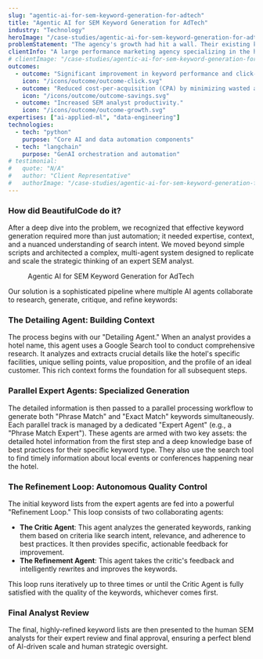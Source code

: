 ```yaml
---
slug: "agentic-ai-for-sem-keyword-generation-for-adtech"
title: "Agentic AI for SEM Keyword Generation for AdTech"
industry: "Technology"
heroImage: "/case-studies/agentic-ai-for-sem-keyword-generation-for-adtech/agentic-ai-for-sem-keyword-generation-for-adtech.svg"
problemStatement: "The agency's growth had hit a wall. Their existing keyword tools were creating more work than they saved, forcing their best analysts to manually fix low-quality outputs instead of focusing on strategy. This massive inefficiency was eroding their profit margins on each account and physically limiting how many new clients they could successfully onboard."
clientInfo: "A large performance marketing agency specializing in the hospitality industry. Their business model relies on efficiently managing SEM campaigns for hundreds of hotel clients, where profitability is directly tied to operational speed and campaign effectiveness."
# clientImage: "/case-studies/agentic-ai-for-sem-keyword-generation-for-adtech/client-logo.svg"
outcomes:
  - outcome: "Significant improvement in keyword performance and click-through rates."
    icon: "/icons/outcome/outcome-click.svg"
  - outcome: "Reduced cost-per-acquisition (CPA) by minimizing wasted ad spend."
    icon: "/icons/outcome/outcome-savings.svg"
  - outcome: "Increased SEM analyst productivity."
    icon: "/icons/outcome/outcome-growth.svg"
expertises: ["ai-applied-ml", "data-engineering"]
technologies:
  - tech: "python"
    purpose: "Core AI and data automation components"
  - tech: "langchain"
    purpose: "GenAI orchestration and automation"
# testimonial:
#   quote: "N/A"
#   author: "Client Representative"
#   authorImage: "/case-studies/agentic-ai-for-sem-keyword-generation-for-adtech/client-author.svg"
---
```


### How did BeautifulCode do it?

After a deep dive into the problem, we recognized that effective keyword generation required more than just automation; it needed expertise, context, and a nuanced understanding of search intent. We moved beyond simple scripts and architected a complex, multi-agent system designed to replicate and scale the strategic thinking of an expert SEM analyst.

<figure>
  <img src="/case-studies/agentic-ai-for-sem-keyword-generation-for-adtech/agentic-ai-for-sem-keyword-generation-for-adtech.png" alt="" />
  <figcaption>
    Agentic AI for SEM Keyword Generation for AdTech
  </figcaption>
</figure>

Our solution is a sophisticated pipeline where multiple AI agents collaborate to research, generate, critique, and refine keywords:

### The Detailing Agent: Building Context

The process begins with our "Detailing Agent." When an analyst provides a hotel name, this agent uses a Google Search tool to conduct comprehensive research. It analyzes and extracts crucial details like the hotel's specific facilities, unique selling points, value proposition, and the profile of an ideal customer. This rich context forms the foundation for all subsequent steps.

### Parallel Expert Agents: Specialized Generation

The detailed information is then passed to a parallel processing workflow to generate both "Phrase Match" and "Exact Match" keywords simultaneously. Each parallel track is managed by a dedicated "Expert Agent" (e.g., a "Phrase Match Expert"). These agents are armed with two key assets: the detailed hotel information from the first step and a deep knowledge base of best practices for their specific keyword type. They also use the search tool to find timely information about local events or conferences happening near the hotel.

### The Refinement Loop: Autonomous Quality Control

The initial keyword lists from the expert agents are fed into a powerful "Refinement Loop." This loop consists of two collaborating agents:

- **The Critic Agent**: This agent analyzes the generated keywords, ranking them based on criteria like search intent, relevance, and adherence to best practices. It then provides specific, actionable feedback for improvement.
- **The Refinement Agent**: This agent takes the critic's feedback and intelligently rewrites and improves the keywords.

This loop runs iteratively up to three times or until the Critic Agent is fully satisfied with the quality of the keywords, whichever comes first.

### Final Analyst Review

The final, highly-refined keyword lists are then presented to the human SEM analysts for their expert review and final approval, ensuring a perfect blend of AI-driven scale and human strategic oversight.
